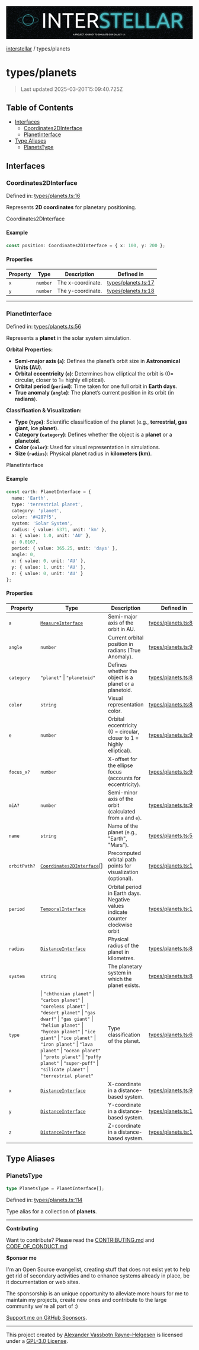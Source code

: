 <div><img alt="SPECCER logo" src="https://raw.githubusercontent.com/phun-ky/interstellar/main/public/interstellar-header.png" style="max-height:120px;"/></div>

[interstellar](../README.md) / types/planets

# types/planets

> Last updated 2025-03-20T15:09:40.725Z

## Table of Contents

- [Interfaces](#interfaces)
  - [Coordinates2DInterface](#coordinates2dinterface)
  - [PlanetInterface](#planetinterface)
- [Type Aliases](#type-aliases)
  - [PlanetsType](#planetstype)

## Interfaces

### Coordinates2DInterface

Defined in:
[types/planets.ts:16](https://github.com/phun-ky/interstellar/blob/main/src/types/planets.ts#L16)

Represents **2D coordinates** for planetary positioning.

Coordinates2DInterface

#### Example

```ts
const position: Coordinates2DInterface = { x: 100, y: 200 };
```

#### Properties

| Property           | Type     | Description       | Defined in                                                                                        |
| ------------------ | -------- | ----------------- | ------------------------------------------------------------------------------------------------- |
| <a id="x"></a> `x` | `number` | The x-coordinate. | [types/planets.ts:17](https://github.com/phun-ky/interstellar/blob/main/src/types/planets.ts#L17) |
| <a id="y"></a> `y` | `number` | The y-coordinate. | [types/planets.ts:18](https://github.com/phun-ky/interstellar/blob/main/src/types/planets.ts#L18) |

---

### PlanetInterface

Defined in:
[types/planets.ts:56](https://github.com/phun-ky/interstellar/blob/main/src/types/planets.ts#L56)

Represents a **planet** in the solar system simulation.

**Orbital Properties:**

- **Semi-major axis (`a`)**: Defines the planet’s orbit size in **Astronomical
  Units (AU)**.
- **Orbital eccentricity (`e`)**: Determines how elliptical the orbit is ($0 =$
  circular, closer to $1 =$ highly elliptical).
- **Orbital period (`period`)**: Time taken for one full orbit in **Earth
  days**.
- **True anomaly (`angle`)**: The planet’s current position in its orbit (in
  **radians**).

**Classification & Visualization:**

- **Type (`type`)**: Scientific classification of the planet (e.g.,
  **terrestrial, gas giant, ice planet**).
- **Category (`category`)**: Defines whether the object is a **planet** or a
  **planetoid**.
- **Color (`color`)**: Used for visual representation in simulations.
- **Size (`radius`)**: Physical planet radius in **kilometers (km)**.

PlanetInterface

#### Example

```ts
const earth: PlanetInterface = {
  name: 'Earth',
  type: 'terrestrial planet',
  category: 'planet',
  color: '#4287f5',
  system: 'Solar System',
  radius: { value: 6371, unit: 'km' },
  a: { value: 1.0, unit: 'AU' },
  e: 0.0167,
  period: { value: 365.25, unit: 'days' },
  angle: 0,
  x: { value: 0, unit: 'AU' },
  y: { value: 1, unit: 'AU' },
  z: { value: 0, unit: 'AU' }
};
```

#### Properties

| Property                            | Type                                                                                                                                                                                                                                                                                                                                                                         | Description                                                                    | Defined in                                                                                          |
| ----------------------------------- | ---------------------------------------------------------------------------------------------------------------------------------------------------------------------------------------------------------------------------------------------------------------------------------------------------------------------------------------------------------------------------- | ------------------------------------------------------------------------------ | --------------------------------------------------------------------------------------------------- |
| <a id="a"></a> `a`                  | [`MeasureInterface`](distance.md#measureinterface)                                                                                                                                                                                                                                                                                                                           | Semi-major axis of the orbit in AU.                                            | [types/planets.ts:88](https://github.com/phun-ky/interstellar/blob/main/src/types/planets.ts#L88)   |
| <a id="angle"></a> `angle`          | `number`                                                                                                                                                                                                                                                                                                                                                                     | Current orbital position in radians (True Anomaly).                            | [types/planets.ts:96](https://github.com/phun-ky/interstellar/blob/main/src/types/planets.ts#L96)   |
| <a id="category"></a> `category`    | `"planet"` \| `"planetoid"`                                                                                                                                                                                                                                                                                                                                                  | Defines whether the object is a planet or a planetoid.                         | [types/planets.ts:80](https://github.com/phun-ky/interstellar/blob/main/src/types/planets.ts#L80)   |
| <a id="color"></a> `color`          | `string`                                                                                                                                                                                                                                                                                                                                                                     | Visual representation color.                                                   | [types/planets.ts:82](https://github.com/phun-ky/interstellar/blob/main/src/types/planets.ts#L82)   |
| <a id="e"></a> `e`                  | `number`                                                                                                                                                                                                                                                                                                                                                                     | Orbital eccentricity (0 = circular, closer to 1 = highly elliptical).          | [types/planets.ts:90](https://github.com/phun-ky/interstellar/blob/main/src/types/planets.ts#L90)   |
| <a id="focus_x"></a> `focus_x?`     | `number`                                                                                                                                                                                                                                                                                                                                                                     | X-offset for the ellipse focus (accounts for eccentricity).                    | [types/planets.ts:94](https://github.com/phun-ky/interstellar/blob/main/src/types/planets.ts#L94)   |
| <a id="mia"></a> `miA?`             | `number`                                                                                                                                                                                                                                                                                                                                                                     | Semi-minor axis of the orbit (calculated from `a` and `e`).                    | [types/planets.ts:92](https://github.com/phun-ky/interstellar/blob/main/src/types/planets.ts#L92)   |
| <a id="name"></a> `name`            | `string`                                                                                                                                                                                                                                                                                                                                                                     | Name of the planet (e.g., "Earth", "Mars").                                    | [types/planets.ts:58](https://github.com/phun-ky/interstellar/blob/main/src/types/planets.ts#L58)   |
| <a id="orbitpath"></a> `orbitPath?` | [`Coordinates2DInterface`](planets.md#coordinates2dinterface)\[]                                                                                                                                                                                                                                                                                                             | Precomputed orbital path points for visualization (optional).                  | [types/planets.ts:106](https://github.com/phun-ky/interstellar/blob/main/src/types/planets.ts#L106) |
| <a id="period"></a> `period`        | [`TemporalInterface`](temporal.md#temporalinterface)                                                                                                                                                                                                                                                                                                                         | Orbital period in Earth days. Negative values indicate counter clockwise orbit | [types/planets.ts:104](https://github.com/phun-ky/interstellar/blob/main/src/types/planets.ts#L104) |
| <a id="radius"></a> `radius`        | [`DistanceInterface`](distance.md#distanceinterface)                                                                                                                                                                                                                                                                                                                         | Physical radius of the planet in kilometres.                                   | [types/planets.ts:86](https://github.com/phun-ky/interstellar/blob/main/src/types/planets.ts#L86)   |
| <a id="system"></a> `system`        | `string`                                                                                                                                                                                                                                                                                                                                                                     | The planetary system in which the planet exists.                               | [types/planets.ts:84](https://github.com/phun-ky/interstellar/blob/main/src/types/planets.ts#L84)   |
| <a id="type"></a> `type`            | \| `"chthonian planet"` \| `"carbon planet"` \| `"coreless planet"` \| `"desert planet"` \| `"gas dwarf"` \| `"gas giant"` \| `"helium planet"` \| `"hycean planet"` \| `"ice giant"` \| `"ice planet"` \| `"iron planet"` \| `"lava planet"` \| `"ocean planet"` \| `"proto planet"` \| `"puffy planet"` \| `"super-puff"` \| `"silicate planet"` \| `"terrestrial planet"` | Type classification of the planet.                                             | [types/planets.ts:60](https://github.com/phun-ky/interstellar/blob/main/src/types/planets.ts#L60)   |
| <a id="x-1"></a> `x`                | [`DistanceInterface`](distance.md#distanceinterface)                                                                                                                                                                                                                                                                                                                         | X-coordinate in a distance-based system.                                       | [types/planets.ts:98](https://github.com/phun-ky/interstellar/blob/main/src/types/planets.ts#L98)   |
| <a id="y-1"></a> `y`                | [`DistanceInterface`](distance.md#distanceinterface)                                                                                                                                                                                                                                                                                                                         | Y-coordinate in a distance-based system.                                       | [types/planets.ts:100](https://github.com/phun-ky/interstellar/blob/main/src/types/planets.ts#L100) |
| <a id="z"></a> `z`                  | [`DistanceInterface`](distance.md#distanceinterface)                                                                                                                                                                                                                                                                                                                         | Z-coordinate in a distance-based system.                                       | [types/planets.ts:102](https://github.com/phun-ky/interstellar/blob/main/src/types/planets.ts#L102) |

## Type Aliases

### PlanetsType

```ts
type PlanetsType = PlanetInterface[];
```

Defined in:
[types/planets.ts:114](https://github.com/phun-ky/interstellar/blob/main/src/types/planets.ts#L114)

Type alias for a collection of **planets**.

---

**Contributing**

Want to contribute? Please read the
[CONTRIBUTING.md](https://github.com/phun-ky/interstellar/blob/main/CONTRIBUTING.md)
and
[CODE_OF_CONDUCT.md](https://github.com/phun-ky/interstellar/blob/main/CODE_OF_CONDUCT.md)

**Sponsor me**

I'm an Open Source evangelist, creating stuff that does not exist yet to help
get rid of secondary activities and to enhance systems already in place, be it
documentation or web sites.

The sponsorship is an unique opportunity to alleviate more hours for me to
maintain my projects, create new ones and contribute to the large community
we're all part of :)

[Support me on GitHub Sponsors](https://github.com/sponsors/phun-ky).

---

This project created by [Alexander Vassbotn Røyne-Helgesen](http://phun-ky.net)
is licensed under a
[GPL-3.0 License](https://choosealicense.com/licenses/gpl-3.0/).
